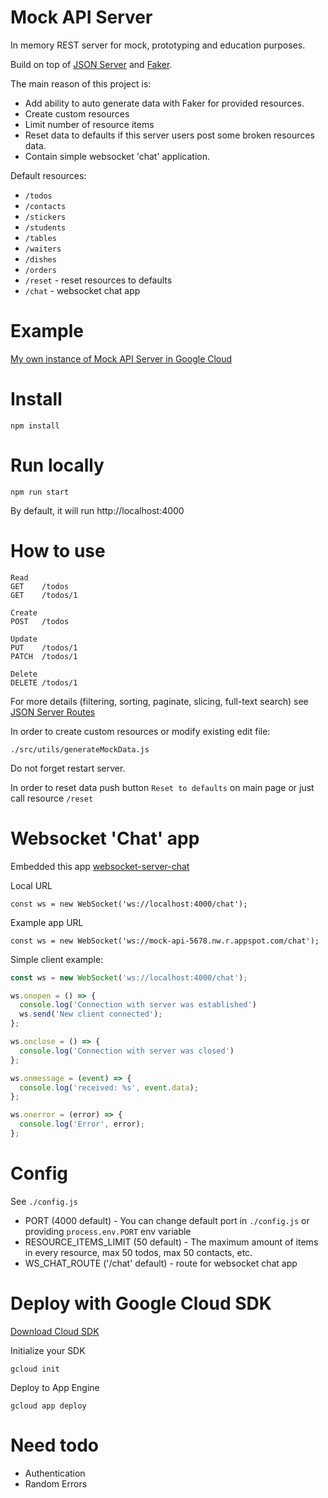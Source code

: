 # Mock API Server

In memory REST server for mock,  prototyping and education purposes.

Build on top of [JSON Server](https://github.com/typicode/json-server) and [Faker](https://github.com/faker-js/faker).

The main reason of this project is:
- Add ability to auto generate data with Faker for provided resources.
- Create custom resources
- Limit number of resource items
- Reset data to defaults if this server users post some broken resources data.
- Contain simple websocket 'chat' application.

Default resources:

- `/todos`
- `/contacts`
- `/stickers`
- `/students`
- `/tables`
- `/waiters`
- `/dishes`
- `/orders`
- `/reset` - reset resources to defaults
- `/chat` - websocket chat app

# Example

[My own instance of Mock API Server in Google Cloud](https://mock-api-5678.nw.r.appspot.com/)

# Install

`npm install`

# Run locally

`npm run start`

By default, it will run http://localhost:4000

# How to use

```
Read
GET    /todos
GET    /todos/1

Create
POST   /todos

Update
PUT    /todos/1
PATCH  /todos/1

Delete
DELETE /todos/1
```

For more details (filtering, sorting, paginate, slicing, full-text search) see [JSON Server Routes](https://github.com/typicode/json-server#routes)

In order to create custom resources or modify existing edit file:

`./src/utils/generateMockData.js`

Do not forget restart server.

In order to reset data push button `Reset to defaults` on main page or just call resource `/reset`


# Websocket 'Chat' app

Embedded this app [websocket-server-chat](https://github.com/volodymyr-kryvoshapov/websocket-server-chat)

Local URL

`const ws = new WebSocket('ws://localhost:4000/chat');`

Example app URL

`const ws = new WebSocket('ws://mock-api-5678.nw.r.appspot.com/chat');`

Simple client example:

```javascript
const ws = new WebSocket('ws://localhost:4000/chat');

ws.onopen = () => {
  console.log('Connection with server was established')
  ws.send('New client connected');
};

ws.onclose = () => {
  console.log('Connection with server was closed')
};

ws.onmessage = (event) => {
  console.log('received: %s', event.data);
};

ws.onerror = (error) => {
  console.log('Error', error);
};
```


# Config

See `./config.js`

- PORT (4000 default) - You can change default port in `./config.js` or providing `process.env.PORT` env variable
- RESOURCE_ITEMS_LIMIT (50 default) - The maximum amount of items in every resource, max 50 todos, max 50 contacts, etc.
- WS_CHAT_ROUTE ('/chat' default) - route for websocket chat app

# Deploy with Google Cloud SDK

[Download Cloud SDK](https://cloud.google.com/sdk/docs/install-sdk)


Initialize your SDK

`gcloud init`


Deploy to App Engine

`gcloud app deploy`

# Need todo

- Authentication
- Random Errors
